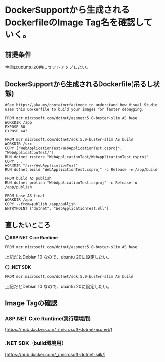 # DockerSupportから生成されるDockerfileのImage Tag名を確認していく。
## 前提条件
今回はubuntu 20用にセットアップしたい。

## DockerSupportから生成されるDockerfile(吊るし状態)
```
#See https://aka.ms/containerfastmode to understand how Visual Studio uses this Dockerfile to build your images for faster debugging.

FROM mcr.microsoft.com/dotnet/aspnet:5.0-buster-slim AS base
WORKDIR /app
EXPOSE 80
EXPOSE 443

FROM mcr.microsoft.com/dotnet/sdk:5.0-buster-slim AS build
WORKDIR /src
COPY ["WebApplicationTest/WebApplicationTest.csproj", "WebApplicationTest/"]
RUN dotnet restore "WebApplicationTest/WebApplicationTest.csproj"
COPY . .
WORKDIR "/src/WebApplicationTest"
RUN dotnet build "WebApplicationTest.csproj" -c Release -o /app/build

FROM build AS publish
RUN dotnet publish "WebApplicationTest.csproj" -c Release -o /app/publish

FROM base AS final
WORKDIR /app
COPY --from=publish /app/publish .
ENTRYPOINT ["dotnet", "WebApplicationTest.dll"]
```

## 直したいところ
<b>〇ASP NET Core Runtime</b>
```
FROM mcr.microsoft.com/dotnet/aspnet:5.0-buster-slim AS base
```
上記だとDebian 10 なので、ubuntu 20に設定したい。

<b>〇 .NET SDK</b>
```
FROM mcr.microsoft.com/dotnet/sdk:5.0-buster-slim AS build
```
上記だとDebian 10 なので、ubuntu 20に設定したい。

## Image Tagの確認
### ASP.NET Core Runtime(実行環境用)
[https://hub.docker.com/_/microsoft-dotnet-aspnet/]

### .NET SDK（build環境用）
[https://hub.docker.com/_/microsoft-dotnet-sdk/]

